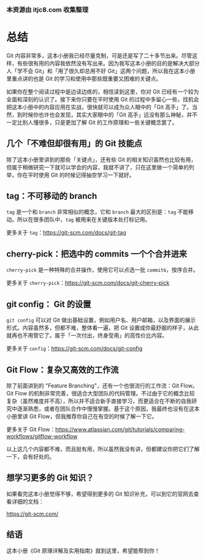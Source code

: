 ### 本资源由 itjc8.com 收集整理
# 总结

Git 内容非常多，这本小册我已经尽量克制，可是还是写了二十多节出来。尽管这样，有些很有用的内容我依然没有写出来。因为我写这本小册的目的是解决大部分人「学不会 Git」和「用了很久却总用不好 Git」这两个问题，所以我在这本小册里重点讲的也是 Git 的学习和使用中那些既重要又困难的关键点。

如果你在整个阅读过程中是边读边练的，相信读到这里，你对 Git 已经有一个较为全面和深刻的认识了。接下来你只要在平时使用 Git 的过程中多留心一些，找机会把这本小册中的内容应用在实战，很快就可以成为众人眼中的「Git 高手」了。当然，到时候你也许也会发现，其实大家眼中的「Git 高手」远没有那么神秘，并不一定比别人懂很多，只是更加了解 Git 的工作原理和一些关键概念罢了。

## 几个「不难但却很有用」的 Git 技能点

除了这本小册里讲到的那些「关键点」，还有些 Git 的相关知识虽然也比较有用，但属于稍微研究一下就可以学会的内容，我就不讲了，只在这里做一个简单的列举，你在平时使用 Git 的时候记得抽空学习一下就好。

## tag：不可移动的 branch

`tag` 是一个和 `branch` 非常相似的概念，它和 `branch` 最大的区别是：`tag` 不能移动。所以在很多团队中，`tag` 被用来在关键版本处打标记用。

更多关于 `tag`：https://git-scm.com/docs/git-tag

## cherry-pick：把选中的 commits 一个个合并进来

`cherry-pick` 是一种特殊的合并操作，使用它可以点选一批 `commit`s，按序合并。

更多关于 `cherry-pick`：https://git-scm.com/docs/git-cherry-pick

## git config： Git 的设置

`git config` 可以对 Git 做出基础设置，例如用户名、用户邮箱，以及界面的展示形式。内容虽然多，但都不难，整体看一遍，把 Git 设置成你最舒服的样子，从此就再也不用管它了。属于「一次付出，终身受用」的高性价比内容。

更多关于 `config`：https://git-scm.com/docs/git-config

## Git Flow：复杂又高效的工作流

除了前面讲到的 "Feature Branching"，还有一个也很流行的工作流：Git Flow。Git Flow 的机制非常完善，很适合大型团队的代码管理。不过由于它的概念比较复杂（虽然难度并不高），所以并不适合新手直接学习，而更适合在不断的自我研究中逐渐熟悉，或者在团队合作中慢慢掌握。基于这个原因，我最终也没有在这本小册里讲 Git Flow，但我推荐你自己在有空的时候了解一下它。

更多关于 Git Flow：https://www.atlassian.com/git/tutorials/comparing-workflows/gitflow-workflow

以上这几个内容都不难，而且挺有用，所以虽然我没有讲，但都建议你把它们了解一下，会有好处的。

## 想学习更多的 Git 知识？

如果看完这本小册觉得不够，希望得到更多的 Git 知识补充，可以到它的官网去查看详细的文档：

https://git-scm.com/

## 结语

这本小册《Git 原理详解及实用指南》就到这里，希望能帮到你！